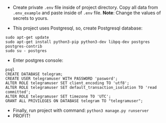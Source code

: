 
* Create private `.env` file inside of project directory. 
Copy all data from `.env_example` and paste inside of `.env` file. 
**Note**: Change the values of secrets to yours. 

* This project uses Postgresql, so, create Postgresql database:
```
sudo apt-get update
sudo apt-get install python3-pip python3-dev libpq-dev postgres postgres-contrib
sudo su - postgres
```
* Enter postgres console:
```
psql
CREATE DATABASE telegram;
CREATE USER telegramuser WITH PASSWORD 'pasword';
ALTER ROLE telegramuser SET client_encoding TO 'utf8';
ALTER ROLE telegramuser SET default_transaction_isolation TO 'read committed';
ALTER ROLE telegramuser SET timezone TO 'UTC';
GRANT ALL PRIVILEGES ON DATABASE telegram TO "telegramuser";
```


* Finally, run project with command: `python3 manage.py runserver`
* PROFIT!